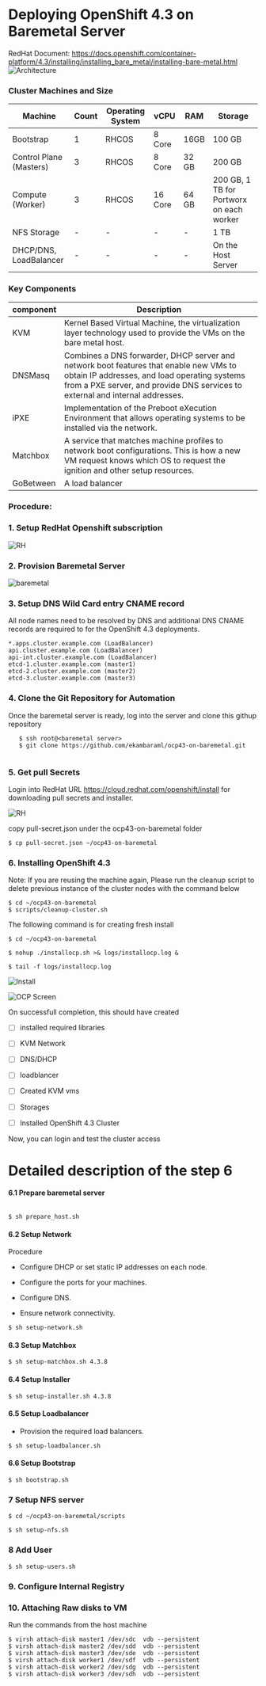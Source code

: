 # Deploying OpenShift 4.3 on Baremetal Server

RedHat Document: https://docs.openshift.com/container-platform/4.3/installing/installing_bare_metal/installing-bare-metal.html
![Architecture](https://github.com/ekambaraml/ocp43-on-baremetal/blob/master/ocp43-deployment.png)


### Cluster Machines and Size

Machine | Count | Operating System | vCPU | RAM | Storage |
--------|-------|------------------|------|-----|---------|
Bootstrap | 1 |  RHCOS | 8 Core | 16GB | 100 GB|
Control Plane (Masters)| 3 | RHCOS | 8 Core | 32 GB | 200 GB |
Compute (Worker) | 3 | RHCOS | 16 Core | 64 GB | 200 GB, 1 TB for Portworx on each worker |
NFS Storage | - | - | - | - | 1 TB |
DHCP/DNS, LoadBalancer | - | - | -|- | On the Host Server |


### Key Components

component | Description |
----------|-------------|
KVM | Kernel Based Virtual Machine, the virtualization layer technology used to provide the VMs on the bare metal host.|
DNSMasq | Combines a DNS forwarder, DHCP server and network boot features that enable new VMs to obtain IP addresses, and load operating systems from a PXE server, and provide DNS services to external and internal addresses.|
iPXE | Implementation of the Preboot eXecution Environment that allows operating systems to be installed via the network.|
Matchbox | A service that matches machine profiles to network boot configurations. This is how a new VM request knows which OS to request the ignition and other setup resources.|
GoBetween | A load balancer |



### Procedure:


### 1. Setup RedHat Openshift subscription
![RH](https://github.com/ekambaraml/ocp43-on-baremetal/blob/master/rh1.png)

### 2. Provision Baremetal Server

![baremetal](https://github.com/ekambaraml/ocp43-on-baremetal/blob/master/baremetal.png)

### 3. Setup DNS Wild Card entry CNAME record

All node names need to be resolved by DNS and additional DNS CNAME records are required to for the OpenShift 4.3 deployments.
```
*.apps.cluster.example.com (LoadBalancer)
api.cluster.example.com (LoadBalancer)
api-int.cluster.example.com (LoadBalancer)
etcd-1.cluster.example.com (master1)
etcd-2.cluster.example.com (master2)
etcd-3.cluster.example.com (master3)
```

### 4. Clone the Git Repository for Automation
Once the baremetal server is ready, log into the server and clone this githup repository
```
   $ ssh root@<baremetal server>
   $ git clone https://github.com/ekambaraml/ocp43-on-baremetal.git
   
```

### 5. Get pull Secrets

Login into RedHat URL https://cloud.redhat.com/openshift/install for downloading pull secrets and installer.

![RH](https://github.com/ekambaraml/ocp43-on-baremetal/blob/master/rh2.png)

copy pull-secret.json under the ocp43-on-baremetal folder

```
$ cp pull-secret.json ~/ocp43-on-baremetal
```


### 6. Installing OpenShift 4.3

Note: If you are reusing the machine again, Please run the cleanup script to delete previous instance of the cluster nodes with the command below
```
$ cd ~/ocp43-on-baremetal
$ scripts/cleanup-cluster.sh
```

The following command is for creating fresh install

```
$ cd ~/ocp43-on-baremetal

$ nohup ./installocp.sh >& logs/installocp.log &

$ tail -f logs/installocp.log
```
![Install](https://github.com/ekambaraml/ocp43-on-baremetal/blob/master/ocp43-install.jpg)

![OCP Screen](https://github.com/ekambaraml/ocp43-on-baremetal/blob/master/ocp-43-screen.png)


On successfull completion, this should have created

* [ ] installed required libraries

* [ ] KVM Network

* [ ] DNS/DHCP

* [ ] loadblancer

* [ ] Created KVM vms

* [ ] Storages

* [ ] Installed OpenShift 4.3 Cluster

Now, you can login and test the cluster access


# Detailed description of the step 6 



#### 6.1 Prepare baremetal server

```

$ sh prepare_host.sh
```


#### 6.2 Setup Network

Procedure
* Configure DHCP or set static IP addresses on each node.

* Configure the ports for your machines.

* Configure DNS.

* Ensure network connectivity.

```
$ sh setup-network.sh
```

#### 6.3 Setup Matchbox

```
$ sh setup-matchbox.sh 4.3.8
```

#### 6.4 Setup Installer

```
$ sh setup-installer.sh 4.3.8
```

#### 6.5 Setup Loadbalancer
* Provision the required load balancers.
```
$ sh setup-loadbalancer.sh 
```

#### 6.6 Setup Bootstrap
```
$ sh bootstrap.sh
```

### 7 Setup NFS server
```
$ cd ~/ocp43-on-baremetal/scripts

$ sh setup-nfs.sh 

```
### 8 Add User

```
$ sh setup-users.sh
```

### 9. Configure Internal Registry


### 10. Attaching Raw disks to VM
Run the commands from the host machine

```
$ virsh attach-disk master1 /dev/sdc  vdb --persistent
$ virsh attach-disk master2 /dev/sdd  vdb --persistent
$ virsh attach-disk master3 /dev/sde  vdb --persistent
$ virsh attach-disk worker1 /dev/sdf  vdb --persistent
$ virsh attach-disk worker2 /dev/sdg  vdb --persistent
$ virsh attach-disk worker3 /dev/sdh  vdb --persistent
```
